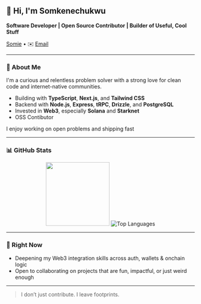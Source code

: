 ## 👋 Hi, I'm Somkenechukwu

**Software Developer  | Open Source Contributor | Builder of Useful, Cool Stuff**

 [Somie](https://x.com/icedoutskay) • ✉️ [Email](mailto:somkeneodikpo@gmail.com)

---

### 🚀 About Me

I'm a curious and relentless problem solver with a strong love for clean code and internet-native communities.

- Building with **TypeScript**, **Next.js**, and **Tailwind CSS**
- Backend with **Node.js**, **Express**, **tRPC**, **Drizzle**, and **PostgreSQL**
- Invested in **Web3**, especially **Solana** and **Starknet**
- OSS Contibutor 

I enjoy working on open problems and shipping fast

---

### 📊 GitHub Stats

<p align="center">
  <img src="https://github-readme-stats.vercel.app/api?username=icedoutskay&show_icons=true&theme=transparent&hide_rank=true" height="170px" />
  <img src="https://github-readme-stats.vercel.app/api/top-langs/?username=icedoutskay&layout=compact&theme=tokyonight&hide_border=true" alt="Top Languages" />
</p>

---

### 🎯 Right Now

-  Deepening my Web3 integration skills across auth, wallets & onchain logic
-  Open to collaborating on projects that are fun, impactful, or just weird enough

---

> I don’t just contribute. I leave footprints.  

